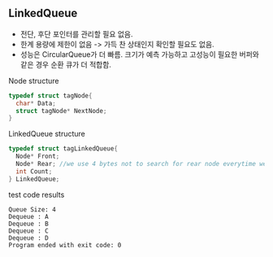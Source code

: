 ## LinkedQueue

* 전단, 후단 포인터를 관리할 필요 없음.
* 한계 용량에 제한이 없음 -> 가득 찬 상태인지 확인할 필요도 없음.
* 성능은 CircularQueue가 더 빠름. 크기가 예측 가능하고 고성능이 필요한 버퍼와 같은 경우 순환 큐가 더 적합함.

Node structure
```C
typedef struct tagNode{
  char* Data;
  struct tagNode* NextNode;
}
```
LinkedQueue structure
```C
typedef struct tagLinkedQueue{
  Node* Front;
  Node* Rear; //we use 4 bytes not to search for rear node everytime we need it. time complexity: O(n) -> (almost)0
  int Count;
} LinkedQueue;
```
test code results
```
Queue Size: 4
Dequeue : A
Dequeue : B
Dequeue : C
Dequeue : D
Program ended with exit code: 0
```
